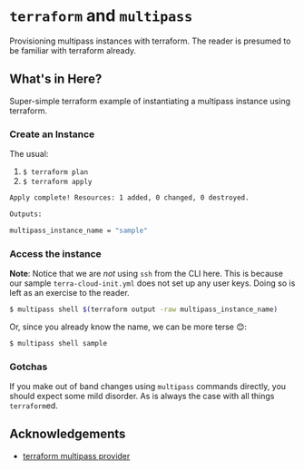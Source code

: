 # `terraform` and `multipass`

Provisioning multipass instances with terraform. The reader is presumed to be familiar with terraform already.

## What's in Here?

Super-simple terraform example of instantiating a multipass instance using terraform.


### Create an Instance

The usual:
1. `$ terraform plan`
2. `$ terraform apply`
```bash
Apply complete! Resources: 1 added, 0 changed, 0 destroyed.

Outputs:

multipass_instance_name = "sample"
```

### Access the instance

**Note**: Notice that we are _not_ using `ssh` from the CLI here. This is because our sample `terra-cloud-init.yml`
does not set up any user keys. Doing so is left as an exercise to the reader.

```bash
$ multipass shell $(terraform output -raw multipass_instance_name)
```

Or, since you already know the name, we can be more terse 😊:

```bash
$ multipass shell sample
```

### Gotchas

If you make out of band changes using `multipass` commands directly, you should expect some mild disorder. As is always the case with
all things `terraform`ed.

## Acknowledgements

* [terraform multipass provider](https://registry.terraform.io/providers/larstobi/multipass)
